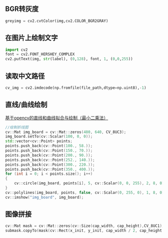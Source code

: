 ## BGR转灰度
```python
greyimg = cv2.cvtColor(img,cv2.COLOR_BGR2GRAY)
```

## 在图片上绘制文字
```python
import cv2
font = cv2.FONT_HERSHEY_COMPLEX
cv2.putText(img, str(label), (0,128), font, 1, (0,0,255))
```

## 读取中文路径
```python
cv_img = cv2.imdecode(np.fromfile(file_path,dtype=np.uint8),-1)
```

## 直线/曲线绘制
[基于opencv的直线和曲线拟合与绘制（最小二乘法）](https://blog.csdn.net/guduruyu/article/details/72866144)
```c++
//绘制折线图
cv::Mat img_board = cv::Mat::zeros(480, 640, CV_8UC3);
img_board.setTo(cv::Scalar(100, 0, 0));
std::vector<cv::Point> points;
points.push_back(cv::Point(100., 58.));
points.push_back(cv::Point(150., 70.));
points.push_back(cv::Point(200., 90.));
points.push_back(cv::Point(252., 140.));
points.push_back(cv::Point(300., 220.));
points.push_back(cv::Point(350., 400.));
for (int i = 0; i < points.size(); i++)
{
    cv::circle(img_board, points[i], 5, cv::Scalar(0, 0, 255), 2, 8, 0);
}
cv::polylines(img_board, points, false, cv::Scalar(0, 255, 0), 1, 8, 0);
cv::imshow("img_board", img_board);
```

## 图像拼接
```cpp
cv::Mat mask = cv::Mat::zeros(cv::Size(cap_width, cap_height),CV_8UC1);
submask.copyTo(mask(cv::Rect(x_init, y_init, cap_width / 2, cap_height / 2)));
```


